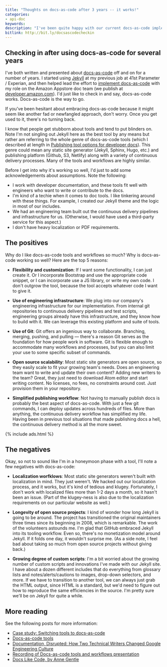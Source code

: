 ```yaml
---
title: "Thoughts on docs-as-code after 3 years -- it works!"
categories:
- api-doc
keywords:
description: "I've been quite happy with our current docs-as-code implementation. It's worthwhile to periodically reflect why the docs-as-code approach tends to work so well."
bitlink: http://bit.ly/docsascodecheckin
---
```


## Checking in after using docs-as-code for several years

I've both written and presented about [docs-as-code](https://idratherbewriting.com/2017/06/02/when-docs-are-not-like-code/#first-what-we-mean-by-docs-like-code) off and on for a number of years. I started using [Jekyll](https://idratherbewriting.com/about-jekyll/) at my previous job at 41st Parameter / Experian, and then helped lead the effort to [implement docs-as-code](https://idratherbewriting.com/learnapidoc/pubapis_switching_to_docs_as_code.html) with my role on the Amazon Appstore doc team (we publish at [developer.amazon.com](https://developer.amazon.com/documentation/)). I'd just like to check in and say, docs-as-code works. Docs-as-code is the way to go.

If you've been hesitant about embracing docs-as-code because it might seem like another fad or newfangled approach, don't worry. Once you get used to it, there's no turning back.

I know that people get stubborn about tools and tend to put blinders on. Note I'm not singling out Jekyll here as the best tool by any means but rather am referring to the whole genre of docs-as-code tools (which I described at length in [Publishing tool options for developer docs](/learnapidoc/pubapis_docs_as_code.html)). This genre could mean any static site generator (Jekyll, Sphinx, Hugo, etc.) and publishing platform (Github, S3, Netlify) along with a variety of continuous delivery processes. Many of the tools and workflows are highly similar.

Before I get into why it's working so well, I'd just to add some acknowledgements about assumptions. Note the following:

* I work with developer documentation, and these tools fit well with engineers who want to write or contribute to the docs.
* I'm kind of a techie when it comes to doc tools. I like tinkering around with these things. For example, I created our Jekyll theme and the logic in most of our includes.
* We had an engineering team built out the continuous delivery pipelines and infrastructure for us. (Otherwise, I would have used a third-party service for this aspect.)
* I don't have heavy localization or PDF requirements.

## The positives

Why do I like docs-as-code tools and workflows so much? Why is docs-as-code working so well? Here are the top 5 reasons:

* **Flexibility and customization**: If I want some functionality, I can just create it. Or I incorporate Bootstrap and use the appropriate code snippet, or I can incorporate use a JS library, or write my own code. I don't outgrow the tool, because the tool accepts whatever code I want to give it.

* **Use of engineering infrastructure**: We plug into our company's engineering infrastructure for our implementation. From internal git repositories to continuous delivery pipelines and test scripts, engineering groups already have this infrastructure, and they know how to build with it. We can leverage this existing platform and suite of tools.

* **Use of Git**: Git offers an ingenious way to collaborate. Branching, merging, pushing, and pulling &mdash; there's a reason Git serves as the foundation for how people work in software. Git is flexible enough to accommodate many workflows and processes, but you can also limit your use to some specific subset of commands.

* **Open source scalability**: Most static site generators are open source, so they easily scale to fit your growing team's needs. Does an engineering team want to write and update their own content? Adding new writers to the team? Great, they just need to download Atom editor and start writing content. No licenses, no fees, no constraints around cost. Just provision them in your repository.

* **Simplified publishing workflow**: Not having to manually publish docs is probably the best aspect of docs-as-code. With just a few git commands, I can deploy updates across hundreds of files. More than anything, the continuous delivery workflow has simplified my life. Having been in previous tool situations that made publishing docs a hell, the continuous delivery method is all the more sweet.

{% include ads.html %}

## The negatives

Okay, so not to sound like I'm in a honeymoon phase with a tool, I'll note a few negatives with docs-as-code:

* **Localization worfklows**: Most static site generators weren't built with localization in mind. They just weren't. We hacked out our localization process, and it works, but it's kind of tedious and klugey. Fortunately, I don't work with localized files more than 1-2 days a month, so it hasn't been an issue. (Part of the klugey-ness is also due to the localization requirements on our particular website as well.)

* **Longevity of open source projects**: I kind of wonder how long Jekyll is going to be around. The project has transitioned the original maintainers three times since its beginning in 2008, which is remarkable. The work of the volunteers astounds me. I'm glad that GitHub embraced Jekyll into its tooling workflow. Even so, there's no monetization model around Jekyll. If it folds one day, it wouldn't surprise me. (As a side note, I feel bad about taking so much from open source projects without giving back.)

* **Growing degree of custom scripts**: I'm a bit worried about the growing number of custom scripts and innovations I've made with our Jekyll site. I have about a dozen different includes that do everything from glossary lists and notes/alerts/cautions to images, drop-down selectors, and more. If we have to transition to another tool, we can always just grab the HTML output, since HTML is a standard, but we'd need to figure out how to reproduce the same efficiencies in the source. I'm pretty sure we'll be on Jekyll for quite a while.



## More reading

See the following posts for more information:

* [Case study: Switching tools to docs-as-code](https://idratherbewriting.com/learnapidoc/pubapis_switching_to_docs_as_code.html)
* [Docs-as-code tools](https://idratherbewriting.com/learnapidoc/pubapis_docs_as_code.html)
* [Documentation, Disrupted: How Two Technical Writers Changed Google Engineering Culture](https://www.youtube.com/embed/EnB8GtPuauw)
* [Recording of Docs-as-code tools and workflows presentation](https://idratherbewriting.com/2018/03/09/docs-as-code-tools-and-workflows-denver-presentation/#slides)
* [Docs Like Code, by Anne Gentle](https://www.docslikecode.com/book/)
